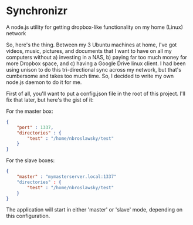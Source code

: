 Synchronizr
===========

A node.js utility for getting dropbox-like functionality on my home (Linux) network

So, here's the thing. Between my 3 Ubuntu machines at home, I've got videos, music, pictures, and documents that I want to have on all my computers without a) investing in a NAS, b) paying far too much money for more Dropbox space, and c) having a Google Drive linux client. I had been using unison to do this tri-directional sync across my network, but that's cumbersome and takes too much time. So, I decided to write my own node.js daemon to do it for me.

First of all, you'll want to put a config.json file in the root of this project. I'll fix that later, but here's the gist of it:

For the master box:
```json
{
	"port" : 1337,
	"directories" : {
		"test" : "/home/nbroslawsky/test"
	}
}
```

For the slave boxes:
```json
{
	"master" : "mymasterserver.local:1337"
	"directories" : {
		"test" : "/home/nbroslawsky/test"
	}
}
```

The application will start in either 'master' or 'slave' mode, depending on this configuration.